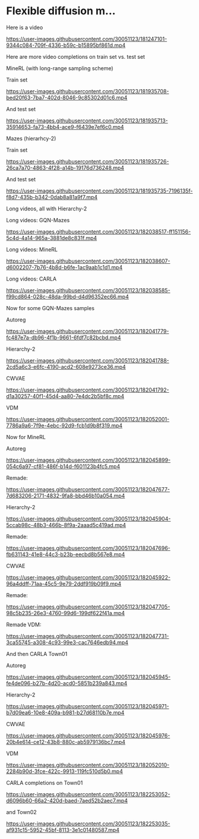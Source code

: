 # Flexible diffusion m...

Here is a video


https://user-images.githubusercontent.com/30051123/181247101-9344c084-709f-4336-b59c-b15895bf861d.mp4

Here are more video completions on train set vs. test set


MineRL (with long-range sampling scheme)

Train set





https://user-images.githubusercontent.com/30051123/181935708-bed20f63-7ba7-402d-8046-9c85302d01c6.mp4


And test set




https://user-images.githubusercontent.com/30051123/181935713-35914653-fa73-4bb4-ace9-f6439e7ef6c0.mp4




Mazes (hierarhcy-2)


Train set


https://user-images.githubusercontent.com/30051123/181935726-26ca7a70-4863-4f28-a14b-19176d736248.mp4


And test set 




https://user-images.githubusercontent.com/30051123/181935735-7196135f-f8d7-435b-b342-0dab8a81a9f7.mp4


Long videos, all with Hierarchy-2

Long videos: GQN-Mazes

https://user-images.githubusercontent.com/30051123/182038517-ff151156-5c4d-4a14-965a-3881de8c831f.mp4


Long videos: MineRL



https://user-images.githubusercontent.com/30051123/182038607-d6002207-7b76-4b8d-b6fe-1ac9aab1c1d1.mp4




Long videos: CARLA


https://user-images.githubusercontent.com/30051123/182038585-f99cd864-028c-48da-99bd-d4d96352ec66.mp4




Now for some GQN-Mazes samples


Autoreg

https://user-images.githubusercontent.com/30051123/182041779-fc487e7a-db96-4f1b-9661-6fdf7c82bcbd.mp4


Hierarchy-2

https://user-images.githubusercontent.com/30051123/182041788-2cd5a6c3-e6fc-4190-acd2-608e9273ce36.mp4


CWVAE

https://user-images.githubusercontent.com/30051123/182041792-d1a30257-40f1-45d4-aa80-7e4dc2b5bf8c.mp4


VDM



https://user-images.githubusercontent.com/30051123/182052001-7786a9a6-7f9e-4ebc-92d9-fcb1d9b8f319.mp4






Now for MineRL

Autoreg



https://user-images.githubusercontent.com/30051123/182045899-054c6a97-cf81-486f-b14d-f601123b4fc5.mp4

Remade:



https://user-images.githubusercontent.com/30051123/182047677-7d683206-2171-4832-9fa8-bbd46b10a054.mp4


Hierarchy-2


https://user-images.githubusercontent.com/30051123/182045904-5ccab98c-48b3-466b-8f9a-2aaad5c419ad.mp4

Remade:



https://user-images.githubusercontent.com/30051123/182047696-fb631143-41e8-44c3-b23b-eecbd8b567e8.mp4



CWVAE


https://user-images.githubusercontent.com/30051123/182045922-96a4ddff-71aa-45c5-9e79-2ddf919b09f9.mp4

Remade:

https://user-images.githubusercontent.com/30051123/182047705-98c5b235-26e3-4760-99d6-199df622f41a.mp4


Remade VDM:



https://user-images.githubusercontent.com/30051123/182047731-3ca55745-a308-4c93-99e3-cac7646edb94.mp4




And then CARLA Town01

Autoreg


https://user-images.githubusercontent.com/30051123/182045945-fe4de096-b27b-4d20-acd0-5851b239a843.mp4



Hierarchy-2

https://user-images.githubusercontent.com/30051123/182045971-b7d09ea6-10e8-409a-b981-b27d68110b7e.mp4


CWVAE

https://user-images.githubusercontent.com/30051123/182045976-20b4e614-ce12-43b8-880c-ab5979136bc7.mp4

VDM




https://user-images.githubusercontent.com/30051123/182052010-2284b90d-3fce-422c-9913-119fc510d5b0.mp4




CARLA completions on Town01



https://user-images.githubusercontent.com/30051123/182253052-d6096b60-66a2-420d-baed-7aed52b2aec7.mp4




and Town02


https://user-images.githubusercontent.com/30051123/182253035-af931c15-5952-45bf-8113-3e1c01480587.mp4



